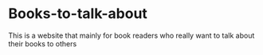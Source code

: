 # Books-to-talk-about
This is a website that mainly for book readers who really want to talk about their books to others 

